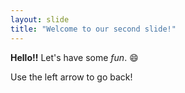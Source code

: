 ```yaml
---
layout: slide
title: "Welcome to our second slide!"
---
```

**Hello!!**  Let's have some *fun*. :smile:
    
Use the left arrow to go back!
